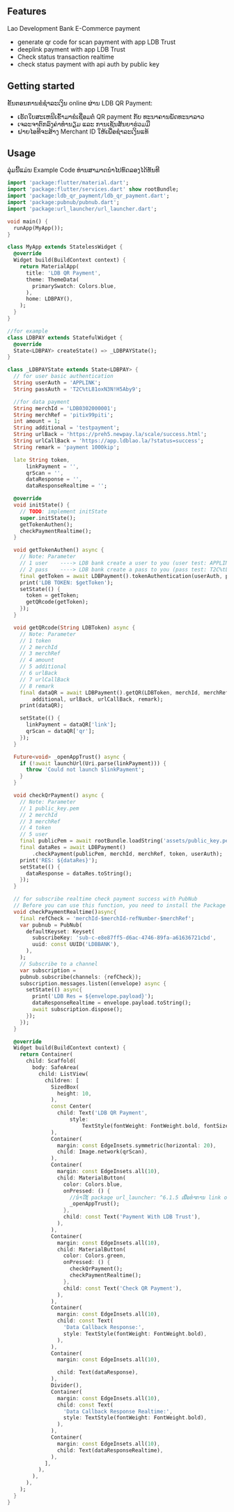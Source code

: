 <!-- 
This README describes the package. If you publish this package to pub.dev,
this README's contents appear on the landing page for your package.

For information about how to write a good package README, see the guide for
[writing package pages](https://dart.dev/guides/libraries/writing-package-pages). 

For general information about developing packages, see the Dart guide for
[creating packages](https://dart.dev/guides/libraries/create-library-packages)
and the Flutter guide for
[developing packages and plugins](https://flutter.dev/developing-packages). 
-->

## Features

Lao Development Bank E-Commerce payment

- generate qr code for scan payment with app LDB Trust
- deeplink payment with app LDB Trust
- Check status transaction realtime
- check status payment with api auth by public key


## Getting started

ຂັ້ນຕອນການຂໍຊຳລະເງິນ online ຜ່ານ LDB QR Payment:

- ເຮັດໃບສະເຫນີເຂົ້າມາຂໍເຊື່ອມຕໍ່ QR payment ກັບ ທະນາຄານພັດທະນາລາວ
- ເຈລະຈາຕົກລົງຄ່າທຳນຽມ ແລະ ການເຊັນສັນຍາຮ່ວມມື
- ຝາຍໄອທີຈະສ້າງ Merchant ID ໃຫ້ເພື່ອຊຳລະເງິນແທ້

## Usage

ລຸ່ມນີ້ແມ່ນ  Example Code ທ່ານສາມາດນຳໄປທົດລອງໄດ້ທັນທີ

```dart
import 'package:flutter/material.dart';
import 'package:flutter/services.dart' show rootBundle;
import 'package:ldb_qr_payment/ldb_qr_payment.dart';
import 'package:pubnub/pubnub.dart';
import 'package:url_launcher/url_launcher.dart';

void main() {
  runApp(MyApp());
}

class MyApp extends StatelessWidget {
  @override
  Widget build(BuildContext context) {
    return MaterialApp(
      title: 'LDB QR Payment',
      theme: ThemeData(
        primarySwatch: Colors.blue,
      ),
      home: LDBPAY(),
    );
  }
}

//for example
class LDBPAY extends StatefulWidget {
  @override
  State<LDBPAY> createState() => _LDBPAYState();
}

class _LDBPAYState extends State<LDBPAY> {
  // for user basic authentication
  String userAuth = 'APPLINK';
  String passAuth = 'T2C%tL81oxN3N!H5Aby9';

  //for data payment
  String merchId = 'LDB0302000001';
  String merchRef = 'pitix99piti';
  int amount = 1;
  String additional = 'testpayment';
  String urlBack = 'https://preh5.newpay.la/scale/success.html';
  String urlCallBack = 'https://app.ldblao.la/?status=success';
  String remark = 'payment 1000kip';

  late String token,
      linkPayment = '',
      qrScan = '',
      dataResponse = '',
      dataResponseRealtime = '';

  @override
  void initState() {
    // TODO: implement initState
    super.initState();
    getTokenAuthen();
    checkPaymentRealtime();
  }

  void getTokenAuthen() async {
    // Note: Parameter
    // 1 user    ----> LDB bank create a user to you (user test: APPLINK)
    // 2 pass    ----> LDB bank create a pass to you (pass test: T2C%tL81oxN3N!H5Aby9)
    final getToken = await LDBPayment().tokenAuthentication(userAuth, passAuth);
    print('LDB TOKEN: $getToken');
    setState(() {
      token = getToken;
      getQRcode(getToken);
    });
  }

  void getQRcode(String LDBToken) async {
    // Note: Parameter
    // 1 token
    // 2 merchId
    // 3 merchRef
    // 4 amount
    // 5 additional
    // 6 urlBack
    // 7 urlCallBack
    // 8 remark
    final dataQR = await LDBPayment().getQR(LDBToken, merchId, merchRef, amount,
        additional, urlBack, urlCallBack, remark);
    print(dataQR);

    setState(() {
      linkPayment = dataQR['link'];
      qrScan = dataQR['qr'];
    });
  }

  Future<void> _openAppTrust() async {
    if (!await launchUrl(Uri.parse(linkPayment))) {
      throw 'Could not launch $linkPayment';
    }
  }

  void checkQrPayment() async {
    // Note: Parameter
    // 1 public_key.pem
    // 2 merchId
    // 3 merchRef
    // 4 token
    // 5 user
    final publicPem = await rootBundle.loadString('assets/public_key.pem');
    final dataRes = await LDBPayment()
        .checkPayment(publicPem, merchId, merchRef, token, userAuth);
    print('RES: ${dataRes}');
    setState(() {
      dataResponse = dataRes.toString();
    });
  }

  // for subscribe realtime check payment success with PubNub
  // Before you can use this function, you need to install the Package flutter PubNub
  void checkPaymentRealtime()async{
    final refCheck = 'merchId-$merchId-refNumber-$merchRef';
    var pubnub = PubNub(
      defaultKeyset: Keyset(
        subscribeKey: 'sub-c-e8e87ff5-d6ac-4746-89fa-a61636721cbd',
        uuid: const UUID('LDBBANK'),
      ),
    );
    // Subscribe to a channel
    var subscription =
    pubnub.subscribe(channels: {refCheck});
    subscription.messages.listen((envelope) async {
      setState(() async{
        print('LDB Res = ${envelope.payload}');
        dataResponseRealtime = envelope.payload.toString();
        await subscription.dispose();
      });
    });
  }

  @override
  Widget build(BuildContext context) {
    return Container(
      child: Scaffold(
        body: SafeArea(
          child: ListView(
            children: [
              SizedBox(
                height: 10,
              ),
              const Center(
                child: Text('LDB QR Payment',
                    style:
                        TextStyle(fontWeight: FontWeight.bold, fontSize: 15)),
              ),
              Container(
                margin: const EdgeInsets.symmetric(horizontal: 20),
                child: Image.network(qrScan),
              ),
              Container(
                margin: const EdgeInsets.all(10),
                child: MaterialButton(
                  color: Colors.blue,
                  onPressed: () {
                    //ນຳໃຊ້ package url_launcher: ^6.1.5 ເພື່ອທຳການ link open app LDB Trust ເພື່ອຊຳລະເງິນ
                    _openAppTrust();
                  },
                  child: const Text('Payment With LDB Trust'),
                ),
              ),
              Container(
                margin: const EdgeInsets.all(10),
                child: MaterialButton(
                  color: Colors.green,
                  onPressed: () {
                    checkQrPayment();
                    checkPaymentRealtime();
                  },
                  child: const Text('Check QR Payment'),
                ),
              ),
              Container(
                margin: const EdgeInsets.all(10),
                child: const Text(
                  'Data Callback Response:',
                  style: TextStyle(fontWeight: FontWeight.bold),
                ),
              ),
              Container(
                margin: const EdgeInsets.all(10),

                child: Text(dataResponse),
              ),
              Divider(),
              Container(
                margin: const EdgeInsets.all(10),
                child: const Text(
                  'Data Callback Response Realtime:',
                  style: TextStyle(fontWeight: FontWeight.bold),
                ),
              ),
              Container(
                margin: const EdgeInsets.all(10),
                child: Text(dataResponseRealtime),
              ),
            ],
          ),
        ),
      ),
    );
  }
}


```


